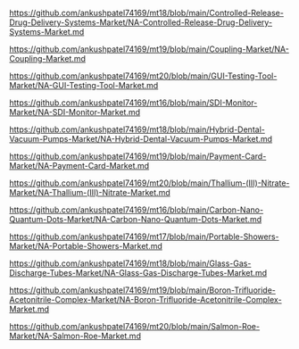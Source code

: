 <p><a href="https://github.com/ankushpatel74169/mt18/blob/main/Controlled-Release-Drug-Delivery-Systems-Market/NA-Controlled-Release-Drug-Delivery-Systems-Market.md">https://github.com/ankushpatel74169/mt18/blob/main/Controlled-Release-Drug-Delivery-Systems-Market/NA-Controlled-Release-Drug-Delivery-Systems-Market.md</a></p><p><a href="https://github.com/ankushpatel74169/mt19/blob/main/Coupling-Market/NA-Coupling-Market.md">https://github.com/ankushpatel74169/mt19/blob/main/Coupling-Market/NA-Coupling-Market.md</a></p><p><a href="https://github.com/ankushpatel74169/mt20/blob/main/GUI-Testing-Tool-Market/NA-GUI-Testing-Tool-Market.md">https://github.com/ankushpatel74169/mt20/blob/main/GUI-Testing-Tool-Market/NA-GUI-Testing-Tool-Market.md</a></p><p><a href="https://github.com/ankushpatel74169/mt16/blob/main/SDI-Monitor-Market/NA-SDI-Monitor-Market.md">https://github.com/ankushpatel74169/mt16/blob/main/SDI-Monitor-Market/NA-SDI-Monitor-Market.md</a></p><p><a href="https://github.com/ankushpatel74169/mt18/blob/main/Hybrid-Dental-Vacuum-Pumps-Market/NA-Hybrid-Dental-Vacuum-Pumps-Market.md">https://github.com/ankushpatel74169/mt18/blob/main/Hybrid-Dental-Vacuum-Pumps-Market/NA-Hybrid-Dental-Vacuum-Pumps-Market.md</a></p><p><a href="https://github.com/ankushpatel74169/mt19/blob/main/Payment-Card-Market/NA-Payment-Card-Market.md">https://github.com/ankushpatel74169/mt19/blob/main/Payment-Card-Market/NA-Payment-Card-Market.md</a></p><p><a href="https://github.com/ankushpatel74169/mt20/blob/main/Thallium-(III)-Nitrate-Market/NA-Thallium-(III)-Nitrate-Market.md">https://github.com/ankushpatel74169/mt20/blob/main/Thallium-(III)-Nitrate-Market/NA-Thallium-(III)-Nitrate-Market.md</a></p><p><a href="https://github.com/ankushpatel74169/mt16/blob/main/Carbon-Nano-Quantum-Dots-Market/NA-Carbon-Nano-Quantum-Dots-Market.md">https://github.com/ankushpatel74169/mt16/blob/main/Carbon-Nano-Quantum-Dots-Market/NA-Carbon-Nano-Quantum-Dots-Market.md</a></p><p><a href="https://github.com/ankushpatel74169/mt17/blob/main/Portable-Showers-Market/NA-Portable-Showers-Market.md">https://github.com/ankushpatel74169/mt17/blob/main/Portable-Showers-Market/NA-Portable-Showers-Market.md</a></p><p><a href="https://github.com/ankushpatel74169/mt18/blob/main/Glass-Gas-Discharge-Tubes-Market/NA-Glass-Gas-Discharge-Tubes-Market.md">https://github.com/ankushpatel74169/mt18/blob/main/Glass-Gas-Discharge-Tubes-Market/NA-Glass-Gas-Discharge-Tubes-Market.md</a></p><p><a href="https://github.com/ankushpatel74169/mt19/blob/main/Boron-Trifluoride-Acetonitrile-Complex-Market/NA-Boron-Trifluoride-Acetonitrile-Complex-Market.md">https://github.com/ankushpatel74169/mt19/blob/main/Boron-Trifluoride-Acetonitrile-Complex-Market/NA-Boron-Trifluoride-Acetonitrile-Complex-Market.md</a></p><p><a href="https://github.com/ankushpatel74169/mt20/blob/main/Salmon-Roe-Market/NA-Salmon-Roe-Market.md">https://github.com/ankushpatel74169/mt20/blob/main/Salmon-Roe-Market/NA-Salmon-Roe-Market.md</a></p>
